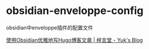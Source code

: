 # obsidian-enveloppe-config
obsidian中enveloppe插件的配置文件

[使用Obsidian优雅地写Hugo博客文章 | 梓言堂 - Yuk's Blog](https://blog.yuk7.com/posts/obsidian-hugo/)
